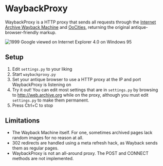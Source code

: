 # WaybackProxy

WaybackProxy is a HTTP proxy that sends all requests through the [Internet Archive Wayback Machine](http://web.archive.org) and [OoCities](http://www.oocities.org), returning the original antique-browser-friendly markup.

![1999 Google viewed on Internet Explorer 4.0 on Windows 95](http://i.imgur.com/tXsLc6O.png)

## Setup

1. Edit `settings.py` to your liking
2. Start `waybackproxy.py`
3. Set your antique browser to use a HTTP proxy at the IP and port WaybackProxy is listening on
4. Try it out! You can edit most settings that are in `settings.py` by browsing to http://web.archive.org while on the proxy, although you must edit `settings.py` to make them permanent.
5. Press Ctrl+C to stop

## Limitations

* The Wayback Machine itself. For one, sometimes archived pages lack random images for no reason at all.
* 302 redirects are handled using a meta refresh hack, as Wayback sends them as regular pages.
* WaybackProxy is not an all-around proxy. The POST and CONNECT methods are not implemented.
